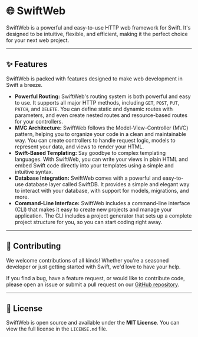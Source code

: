 # 🌐 SwiftWeb

SwiftWeb is a powerful and easy-to-use HTTP web framework for Swift. It's designed to be intuitive, flexible, and efficient, making it the perfect choice for your next web project.

-----

## ✨ Features

SwiftWeb is packed with features designed to make web development in Swift a breeze.

  * **Powerful Routing:** SwiftWeb's routing system is both powerful and easy to use. It supports all major HTTP methods, including `GET`, `POST`, `PUT`, `PATCH`, and `DELETE`. You can define static and dynamic routes with parameters, and even create nested routes and resource-based routes for your controllers.
  * **MVC Architecture:** SwiftWeb follows the Model-View-Controller (MVC) pattern, helping you to organize your code in a clean and maintainable way. You can create controllers to handle request logic, models to represent your data, and views to render your HTML.
  * **Swift-Based Templating:** Say goodbye to complex templating languages. With SwiftWeb, you can write your views in plain HTML and embed Swift code directly into your templates using a simple and intuitive syntax.
  * **Database Integration:** SwiftWeb comes with a powerful and easy-to-use database layer called SwiftDB. It provides a simple and elegant way to interact with your database, with support for models, migrations, and more.
  * **Command-Line Interface:** SwiftWeb includes a command-line interface (CLI) that makes it easy to create new projects and manage your application. The CLI includes a project generator that sets up a complete project structure for you, so you can start coding right away.

-----

## 🤝 Contributing

We welcome contributions of all kinds\! Whether you're a seasoned developer or just getting started with Swift, we'd love to have your help.

If you find a bug, have a feature request, or would like to contribute code, please open an issue or submit a pull request on our [GitHub repository](https://www.google.com/search?q=https://github.com/nikodittmar/swiftweb).

-----

## 📜 License

SwiftWeb is open source and available under the **MIT License**. You can view the full license in the `LICENSE.md` file.
